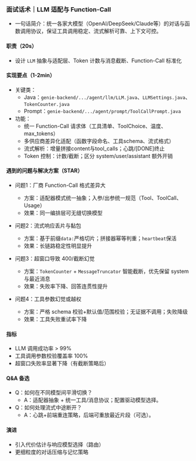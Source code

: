 ### 面试话术｜LLM 适配与 Function-Call

- 一句话简介：统一各家大模型（OpenAI/DeepSeek/Claude等）的对话与函数调用协议，保证工具调用稳定、流式解析可靠、上下文可控。

#### 职责（20s）
- 设计 `LLM` 抽象与适配层、Token 计数与消息截断、Function-Call 标准化

#### 实现要点（1-2min）
- 关键类：
  - Java：`genie-backend/.../agent/llm/LLM.java`、`LLMSettings.java`、`TokenCounter.java`
  - Prompt：`genie-backend/.../agent/prompt/ToolCallPrompt.java`
- 功能：
  - 统一 Function-Call 请求体（工具清单、ToolChoice、温度、max_tokens）
  - 多供应商差异化适配（函数字段命名、工具schema、流式格式）
  - 流式解析：增量拼接content与tool_calls；心跳/[DONE]终止
  - Token 控制：计数/截断；区分 system/user/assistant 额外开销

#### 遇到的问题与解决方案（STAR）
- 问题1：厂商 Function-Call 格式差异大
  - 方案：适配器模式统一抽象；入参/出参统一规范（Tool、ToolCall、Usage）
  - 效果：同一编排层可无缝切换模型

- 问题2：流式响应丢片与黏包
  - 方案：基于前缀`data:`严格切片；拼接器幂等判重；`heartbeat`保活
  - 效果：长链路稳定性明显提升

- 问题3：超窗口导致 400/截断幻觉
  - 方案：`TokenCounter` + `MessageTruncator` 智能截断，优先保留 system 与最近消息
  - 效果：失败率下降、回答连贯性提升

- 问题4：工具参数幻觉或越权
  - 方案：严格 schema 校验+默认值/范围校验；无证据不调用；失败降级
  - 效果：工具失败重试率下降

#### 指标
- LLM 调用成功率 > 99%
- 工具调用参数校验覆盖率 100%
- 超窗口失败率显著下降（有截断策略后）

#### Q&A 备选
- Q：如何在不同模型间平滑切换？
  - A：适配器抽象 + 统一工具/消息协议；配置驱动模型选择。
- Q：如何处理流式中途断开？
  - A：心跳+前端重连策略，后端可重放最近片段（可选）。

#### 演进
- 引入代价估计与响应模型选择（路由）
- 更细粒度的对话压缩与记忆策略
